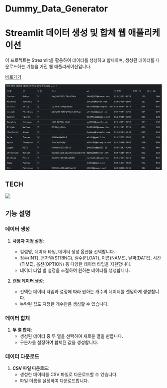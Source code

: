 ﻿# Dummy_Data_Generator
# Streamlit 데이터 생성 및 합체 웹 애플리케이션

이 프로젝트는 Streamlit을 활용하여 데이터를 생성하고 합체하며, 생성된 데이터를 다운로드하는 기능을 가진 웹 애플리케이션입니다.

[바로가기](https://dummydatagenerator-avdlyvxyctskn2nfnkbcra.streamlit.app/)

![Alt text](image.png)

## TECH 
<img src="https://img.shields.io/badge/python-3776AB?style=for-the-badge&logo=python&logoColor=white"> 

## 기능 설명

### 데이터 생성

1. **사용자 지정 설정**:
   - 컬럼명, 데이터 타입, 데이터 생성 옵션을 선택합니다.
   - 정수(INT), 문자열(STRING), 실수(FLOAT), 이름(NAME), 날짜(DATE), 시간(TIME), 옵션(OPTION) 등 다양한 데이터 타입을 지원합니다.
   - 데이터 타입 별 설정을 조절하여 원하는 데이터를 생성합니다.

2. **랜덤 데이터 생성**:
   - 선택한 데이터 타입과 설정에 따라 원하는 개수의 데이터를 랜덤하게 생성합니다.
   - 누락된 값도 지정한 개수만큼 생성할 수 있습니다.

### 데이터 합체

1. **두 열 합체**:
   - 생성된 데이터 중 두 열을 선택하여 새로운 열을 만듭니다.
   - 구분자를 설정하여 합체된 값을 생성합니다.

### 데이터 다운로드

1. **CSV 파일 다운로드**:
   - 생성한 데이터를 CSV 파일로 다운로드할 수 있습니다.
   - 파일 이름을 설정하여 다운로드합니다.
